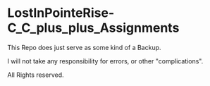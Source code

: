 # LostInPointeRise-C_C_plus_plus_Assignments

This Repo does just serve as some kind of a Backup.

I will not take any responsibility for errors, or other 
"complications". 

All Rights reserved.

